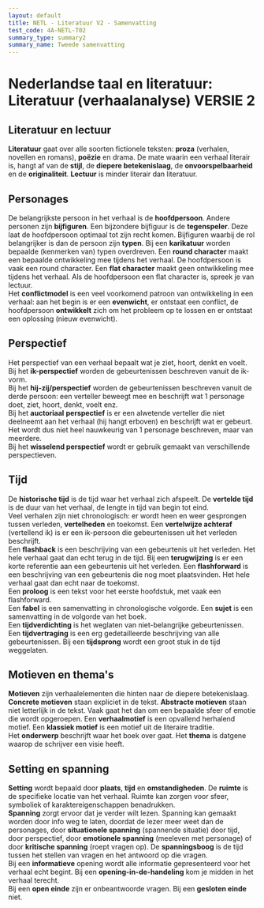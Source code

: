 ```yaml
---
layout: default
title: NETL - Literatuur V2 - Samenvatting
test_code: 4A-NETL-T02
summary_type: summary2
summary_name: Tweede samenvatting
---
```


# Nederlandse taal en literatuur: Literatuur (verhaalanalyse) VERSIE 2

## Literatuur en lectuur

**Literatuur** gaat over alle soorten fictionele teksten: **proza** (verhalen, novellen en romans), **poëzie** en drama. De mate waarin een verhaal literair is, hangt af van de **stijl**, de **diepere betekenislaag**, de **onvoorspelbaarheid** en de **originaliteit**. **Lectuur** is minder literair dan literatuur.

## Personages

De belangrijkste persoon in het verhaal is de **hoofdpersoon**. Andere personen zijn **bijfiguren**. Een bijzondere bijfiguur is de **tegenspeler**. Deze laat de hoofdpersoon optimaal tot zijn recht komen. Bijfiguren waarbij de rol belangrijker is dan de persoon zijn **typen**. Bij een **karikatuur** worden bepaalde (kenmerken van) typen overdreven. Een **round character** maakt een bepaalde ontwikkeling mee tijdens het verhaal. De hoofdpersoon is vaak een round character. Een **flat character** maakt geen ontwikkeling mee tijdens het verhaal. Als de hoofdpersoon een flat character is, spreek je van lectuur.  
Het **conflictmodel** is een veel voorkomend patroon van ontwikkeling in een verhaal: aan het begin is er een **evenwicht**, er ontstaat een conflict, de hoofdpersoon **ontwikkelt** zich om het probleem op te lossen en er ontstaat een oplossing (nieuw evenwicht).

## Perspectief

Het perspectief van een verhaal bepaalt wat je ziet, hoort, denkt en voelt.  
Bij het **ik-perspectief** worden de gebeurtenissen beschreven vanuit de ik-vorm.  
Bij het **hij-zij/perspectief** worden de gebeurtenissen beschreven vanuit de derde persoon: een verteller beweegt mee en beschrijft wat 1 personage doet, ziet, hoort, denkt, voelt enz.  
Bij het **auctoriaal** **perspectief** is er een alwetende verteller die niet deelneemt aan het verhaal (hij hangt erboven) en beschrijft wat er gebeurt. Het wordt dus niet heel nauwkeurig van 1 personage beschreven, maar van meerdere.  
Bij het **wisselend perspectief** wordt er gebruik gemaakt van verschillende perspectieven.

## Tijd

De **historische tijd** is de tijd waar het verhaal zich afspeelt. De **vertelde tijd** is de duur van het verhaal, de lengte in tijd van begin tot eind.  
Veel verhalen zijn niet chronologisch: er wordt heen en weer gesprongen tussen verleden, **vertelheden** en toekomst. Een **vertelwijze achteraf** (vertellend ik) is er een ik-persoon die gebeurtenissen uit het verleden beschrijft.  
Een **flashback** is een beschrijving van een gebeurtenis uit het verleden. Het hele verhaal gaat dan echt terug in de tijd. Bij een **terugwijzing** is er een korte referentie aan een gebeurtenis uit het verleden. Een **flashforward** is een beschrijving van een gebeurtenis die nog moet plaatsvinden. Het hele verhaal gaat dan echt naar de toekomst.  
Een **proloog** is een tekst voor het eerste hoofdstuk, met vaak een flashforward.  
Een **fabel** is een samenvatting in chronologische volgorde. Een **sujet** is een samenvatting in de volgorde van het boek.  
Een **tijdverdichting** is het weglaten van niet-belangrijke gebeurtenissen. Een **tijdvertraging** is een erg gedetailleerde beschrijving van alle gebeurtenissen. Bij een **tijdsprong** wordt een groot stuk in de tijd weggelaten.

## Motieven en thema's

**Motieven** zijn verhaalelementen die hinten naar de diepere betekenislaag. **Concrete motieven** staan expliciet in de tekst. **Abstracte motieven** staan niet letterlijk in de tekst. Vaak gaat het dan om een bepaalde sfeer of emotie die wordt opgeroepen. Een **verhaalmotief** is een opvallend herhalend motief. Een **klassiek motief** is een motief uit de literaire traditie.  
Het **onderwerp** beschrijft waar het boek over gaat. Het **thema** is datgene waarop de schrijver een visie heeft.

## Setting en spanning

**Setting** wordt bepaald door **plaats**, **tijd** en **omstandigheden**. De **ruimte** is de specifieke locatie van het verhaal. Ruimte kan zorgen voor sfeer, symboliek of karaktereigenschappen benadrukken.  
**Spanning** zorgt ervoor dat je verder wilt lezen. Spanning kan gemaakt worden door info weg te laten, doordat de lezer meer weet dan de personages, door **situationele spanning** (spannende situatie) door tijd, door perspectief, door **emotionele spanning** (meeleven met personage) of door **kritische spanning** (roept vragen op). De **spanningsboog** is de tijd tussen het stellen van vragen en het antwoord op die vragen.  
Bij een **informatieve** opening wordt alle informatie gepresenteerd voor het verhaal echt begint. Bij een **opening-in-de-handeling** kom je midden in het verhaal terecht.  
Bij een **open einde** zijn er onbeantwoorde vragen. Bij een **gesloten einde** niet.
